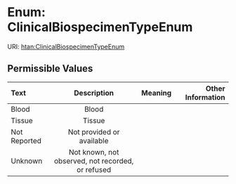 
# Enum: ClinicalBiospecimenTypeEnum



URI: [htan:ClinicalBiospecimenTypeEnum](https://w3id.org/htan/ClinicalBiospecimenTypeEnum)


## Permissible Values

| Text | Description | Meaning | Other Information |
| :--- | :---: | :---: | ---: |
| Blood | Blood |  |  |
| Tissue | Tissue |  |  |
| Not Reported | Not provided or available |  |  |
| Unknown | Not known, not observed, not recorded, or refused |  |  |

